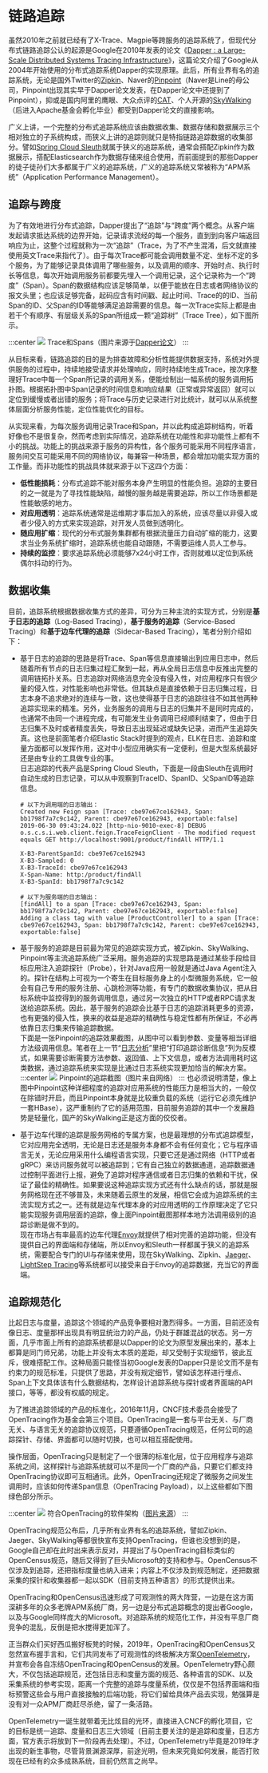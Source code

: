 # 链路追踪

虽然2010年之前就已经有了X-Trace、Magpie等跨服务的追踪系统了，但现代分布式链路追踪公认的起源是Google在2010年发表的论文《[Dapper : a Large-Scale Distributed Systems Tracing Infrastructure](https://static.googleusercontent.com/media/research.google.com/zh-CN//archive/papers/dapper-2010-1.pdf)》，这篇论文介绍了Google从2004年开始使用的分布式追踪系统Dapper的实现原理。此后，所有业界有名的追踪系统，无论是国外Twitter的[Zipkin](https://github.com/openzipkin/zipkin)、Naver的[Pinpoint](https://github.com/pinpoint-apm/pinpoint)（Naver是Line的母公司，Pinpoint出现其实早于Dapper论文发表，在Dapper论文中还提到了Pinpoint），抑或是国内阿里的鹰眼、大众点评的[CAT](https://github.com/dianping/cat)、个人开源的[SkyWalking](https://github.com/apache/skywalking)（后进入Apache基金会孵化毕业）都受到Dapper论文的直接影响。

广义上讲，一个完整的分布式追踪系统应该由数据收集、数据存储和数据展示三个相对独立的子系统构成，而狭义上讲的追踪则就只是特指链路追踪数据的收集部分。譬如[Spring Cloud Sleuth](https://spring.io/projects/spring-cloud-sleuth)就属于狭义的追踪系统，通常会搭配Zipkin作为数据展示，搭配Elasticsearch作为数据存储来组合使用，而前面提到的那些Dapper的徒子徒孙们大多都属于广义的追踪系统，广义的追踪系统又常被称为“APM系统”（Application Performance Management）。

## 追踪与跨度

为了有效地进行分布式追踪，Dapper提出了“追踪”与“跨度”两个概念。从客户端发起请求抵达系统的边界开始，记录请求流经的每一个服务，直到到向客户端返回响应为止，这整个过程就称为一次“追踪”（Trace，为了不产生混淆，后文就直接使用英文Trace来指代了）。由于每次Trace都可能会调用数量不定、坐标不定的多个服务，为了能够记录具体调用了哪些服务，以及调用的顺序、开始时点、执行时长等信息，每次开始调用服务前都要先埋入一个调用记录，这个记录称为一个“跨度”（Span）。Span的数据结构应该足够简单，以便于能放在日志或者网络协议的报文头里；也应该足够完备，起码应含有时间戳、起止时间、Trace的的ID、当前Span的ID、父Span的ID等能够满足追踪需要的信息。每一次Trace实际上都是由若干个有顺序、有层级关系的Span所组成一颗“追踪树”（Trace Tree），如下图所示。

:::center
![](./images/spans.png)
Trace和Spans（图片来源于[Dapper论文](https://static.googleusercontent.com/media/research.google.com/zh-CN//archive/papers/dapper-2010-1.pdf)）
:::

从目标来看，链路追踪的目的是为排查故障和分析性能提供数据支持，系统对外提供服务的过程中，持续地接受请求并处理响应，同时持续地生成Trace，按次序整理好Trace中每一个Span所记录的调用关系，便能绘制出一幅系统的服务调用拓扑图。根据拓扑图中Span记录的时间信息和响应结果（正常或异常返回）就可以定位到缓慢或者出错的服务；将Trace与历史记录进行对比统计，就可以从系统整体层面分析服务性能，定位性能优化的目标。

从实现来看，为每次服务调用记录Trace和Span，并以此构成追踪树结构，听着好像也不是很复杂，然而考虑到实际情况，追踪系统在功能性和非功能性上都有不小的挑战。功能上的挑战来源于服务的异构性，各个服务可能采用不同程序语言，服务间交互可能采用不同的网络协议，每兼容一种场景，都会增加功能实现方面的工作量。而非功能性的挑战具体就来源于以下这四个方面：

- **低性能损耗**：分布式追踪不能对服务本身产生明显的性能负担。追踪的主要目的之一就是为了寻找性能缺陷，越慢的服务越是需要追踪，所以工作场景都是性能敏感的地方。
- **对应用透明**：追踪系统通常是运维期才事后加入的系统，应该尽量以非侵入或者少侵入的方式来实现追踪，对开发人员做到透明化。
- **随应用扩缩**：现代的分布式服务集群都有根据流量压力自动扩缩的能力，这要求当业务系统扩缩时，追踪系统也能自动跟随，不需要运维人员人工参与。
- **持续的监控**：要求追踪系统必须能够7x24小时工作，否则就难以定位到系统偶尔抖动的行为。

## 数据收集

目前，追踪系统根据数据收集方式的差异，可分为三种主流的实现方式，分别是**基于日志的追踪**（Log-Based Tracing），**基于服务的追踪**（Service-Based Tracing）和**基于边车代理的追踪**（Sidecar-Based Tracing），笔者分别介绍如下：

- 基于日志的追踪的思路是将Trace、Span等信息直接输出到应用日志中，然后随着所有节点的日志归集过程汇聚到一起，再从全局日志信息中反推出完整的调用链拓扑关系。日志追踪对网络消息完全没有侵入性，对应用程序只有很少量的侵入性，对性能影响也非常低。但其缺点是直接依赖于日志归集过程，日志本身不追求绝对的连续与一致，这也使得基于日志的追踪往往不如其他两种追踪实现来的精准。另外，业务服务的调用与日志的归集并不是同时完成的，也通常不由同一个进程完成，有可能发生业务调用已经顺利结束了，但由于日志归集不及时或者精度丢失，导致日志出现延迟或缺失记录，进而产生追踪失真。这也是前面笔者介绍Elastic Stack时提到的观点，ELK在日志、追踪和度量方面都可以发挥作用，这对中小型应用确实有一定便利，但是大型系统最好还是由专业的工具做专业的事。<br/>日志追踪的代表产品是Spring Cloud Sleuth，下面是一段由Sleuth在调用时自动生成的日志记录，可以从中观察到TraceID、SpanID、父SpanID等追踪信息。

  ```
  # 以下为调用端的日志输出：
  Created new Feign span [Trace: cbe97e67ce162943, Span: bb1798f7a7c9c142, Parent: cbe97e67ce162943, exportable:false]
  2019-06-30 09:43:24.022 [http-nio-9010-exec-8] DEBUG o.s.c.s.i.web.client.feign.TraceFeignClient - The modified request equals GET http://localhost:9001/product/findAll HTTP/1.1
  
  X-B3-ParentSpanId: cbe97e67ce162943
  X-B3-Sampled: 0
  X-B3-TraceId: cbe97e67ce162943
  X-Span-Name: http:/product/findAll
  X-B3-SpanId: bb1798f7a7c9c142
  
  # 以下为服务端的日志输出：
  [findAll] to a span [Trace: cbe97e67ce162943, Span: bb1798f7a7c9c142, Parent: cbe97e67ce162943, exportable:false]
  Adding a class tag with value [ProductController] to a span [Trace: cbe97e67ce162943, Span: bb1798f7a7c9c142, Parent: cbe97e67ce162943, exportable:false]
  ```

- 基于服务的追踪是目前最为常见的追踪实现方式，被Zipkin、SkyWalking、Pinpoint等主流追踪系统广泛采用。服务追踪的实现思路是通过某些手段给目标应用注入追踪探针（Probe），针对Java应用一般就是通过Java Agent注入的。探针在结构上可视为一个寄生在目标服务身上的小型微服务系统，它一般会有自己专用的服务注册、心跳检测等功能，有专门的数据收集协议，把从目标系统中监控得到的服务调用信息，通过另一次独立的HTTP或者RPC请求发送给追踪系统。因此，基于服务的追踪会比基于日志的追踪消耗更多的资源，也有更强的侵入性，换来的收益是追踪的精确性与稳定性都有所保证，不必再依靠日志归集来传输追踪数据。<br/>下面是一张Pinpoint的追踪效果截图，从图中可以看到参数、变量等相当详细方法级调用信息。笔者在上一节“[日志分析](/distribution/observability/logging.html)”里把“打印追踪诊断信息”列为反模式，如果需要诊断需要方法参数、返回值、上下文信息，或者方法调用耗时这类数据，通过追踪系统来实现是比通过日志系统实现更加恰当的解决方案。
  :::center
  ![](./images/pinpoint.png)
  Pinpoint的追踪截图（图片来自网络）
  :::
  也必须说明清楚，像上图中Pinpoint这种详细程度的追踪对应用系统的性能压力是相当大的，一般仅在除错时开启，而且Pinpoint本身就是比较重负载的系统（运行它必须先维护一套HBase），这严重制约了它的适用范围，目前服务追踪的其中一个发展趋势是轻量化，国产的SkyWalking正是这方面的佼佼者。
  
- 基于边车代理的追踪是服务网格的专属方案，也是最理想的分布式追踪模型，它对应用完全透明，无论是日志还是服务本身都不会有任何变化；它与程序语言无关，无论应用采用什么编程语言实现，只要它还是通过网络（HTTP或者gRPC）来访问服务就可以被追踪到；它有自己独立的数据通道，追踪数据通过控制平面进行上报，避免了追踪对程序通信或者日志归集的依赖和干扰，保证了最佳的精确性。如果要说这种追踪实现方式还有什么缺点的话，那就是服务网格现在还不够普及，未来随着云原生的发展，相信它会成为追踪系统的主流实现方式之一。还有就是边车代理本身的对应用透明的工作原理决定了它只能实现服务调用层面的追踪，像上面Pinpoint截图那样本地方法调用级别的追踪诊断是做不到的。<br/>现在市场占有率最高的边车代理[Envoy](https://www.envoyproxy.io/)就提供了相对完善的追踪功能，但没有提供自己的界面端和存储端，所以Envoy和Sleuth一样都属于狭义的追踪系统，需要配合专门的UI与存储来使用，现在SkyWalking、Zipkin、[Jaeger](https://www.jaegertracing.io/)、[LightStep Tracing](https://lightstep.com/products/)等系统都可以接受来自于Envoy的追踪数据，充当它的界面端。

## 追踪规范化

比起日志与度量，追踪这个领域的产品竞争要相对激烈得多。一方面，目前还没有像日志、度量那样出现具有明显统治力的产品，仍处于群雄混战的状态。另一方面，几乎市面上所有的追踪系统都是以Dapper的论文为原型发展出来的，基本上都算是同门师兄弟，功能上并没有太本质的差距，却又受制于实现细节，彼此互斥，很难搭配工作。这种局面只能怪当初Google发表的Dapper只是论文而不是有约束力的规范标准，只提供了思路，并没有规定细节，譬如该怎样进行埋点、Span上下文具体该有什么数据结构，怎样设计追踪系统与探针或者界面端的API接口，等等，都没有权威的规定。

为了推进追踪领域的产品的标准化，2016年11月，CNCF技术委员会接受了OpenTracing作为基金会第三个项目。OpenTracing是一套与平台无关、与厂商无关、与语言无关的追踪协议规范，只要遵循OpenTracing规范，任何公司的追踪探针、存储、界面都可以随时切换，也可以相互搭配使用。

操作层面，OpenTracing只是制定了一个很薄的标准化层，位于应用程序与追踪系统之间，这样探针与追踪系统就可以不是同一个厂商的产品，只要它们都支持OpenTracing协议即可互相通讯。此外，OpenTracing还规定了微服务之间发生调用时，应该如何传递Span信息（OpenTracing Payload），以上这些都如下图绿色部分所示。

:::center
![](./images/opentracing.png)
符合OpenTracing的软件架构（[图片来源](https://medium.com/opentracing/towards-turnkey-distributed-tracing-5f4297d1736)）
:::

OpenTracing规范公布后，几乎所有业界有名的追踪系统，譬如Zipkin、Jaeger、SkyWalking等都很快宣布支持OpenTracing，但谁也没想到的是，Google自己却在此时出来表示反对，并提出了与OpenTracing目标类似的OpenCensus规范，随后又得到了巨头Microsoft的支持和参与。OpenCensus不仅涉及到追踪，还把指标度量也纳入进来；内容上不仅涉及到规范制定，还把数据采集的探针和收集器都一起以SDK（目前支持五种语言）的形式提供出来。

OpenTracing和OpenCensus迅速形成了可观测性的两大阵营，一边是在这方面深耕多年的众多老牌APM系统厂商，另一边是分布式追踪概念的提出者Google，以及与Google同样庞大的Microsoft。对追踪系统的规范化工作，并没有平息厂商竞争的混乱，反倒是把水搅得更加浑了。

正当群众们买好西瓜搬好板凳的时候，2019年，OpenTracing和OpenCensus又忽然宣布握手言和，它们共同发布了可观测性的终极解决方案[OpenTelemetry](https://opentelemetry.io/)，并宣布会各自冻结OpenTracing和OpenCensus的发展。OpenTelemetry野心颇大，不仅包括追踪规范，还包括日志和度量方面的规范、各种语言的SDK、以及采集系统的参考实现，距离一个完整的追踪与度量系统，仅仅是不包括界面端和指标预警这些会与用户直接接触的后端功能，将它们留给具体产品去实现，勉强算是没有对一众APM厂商赶尽杀绝，留了一条活路。

OpenTelemetry一诞生就带着无比炫目的光环，直接进入CNCF的孵化项目，它的目标是统一追踪、度量和日志三大领域（目前主要关注的是追踪和度量，日志方面，官方表示将放到下一阶段再去处理）。不过，OpenTelemetry毕竟是2019年才出现的新生事物，尽管背景渊源深厚，前途光明，但未来究竟如何发展，能否打败现在已经有的众多成熟系统，目前仍然言之尚早。